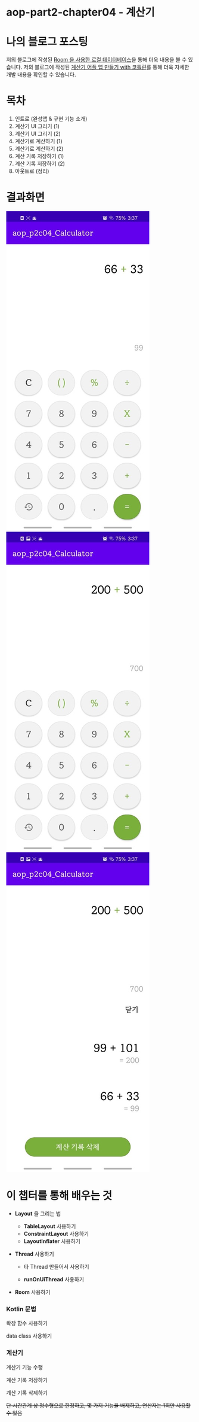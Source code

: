 # aop-part2-chapter04 - 계산기

# 나의 블로그 포스팅
저의 블로그에 작성된  [Room 을 사용한 로컬 데이터베이스](https://whyprogrammer.tistory.com/573)을 통해 더욱 내용을 볼 수 있습니다.
저의 블로그에 작성된 [계산기 어플 앱 만들기 with 코틀린](https://whyprogrammer.tistory.com/574)를 통해 더욱 자세한 개발 내용을 확인할 수 있습니다.

# 목차

1. 인트로  (완성앱 & 구현 기능 소개)
2. 계산기 UI 그리기 (1)
3. 계산기 UI 그리기 (2)
4. 계산기로 계산하기 (1)
5. 계산기로 계산하기 (2)
6. 계산 기록 저장하기 (1)
7. 계산 기록 저장하기 (2)
8. 아웃트로 (정리)



# 결과화면



![1](./screenshot/0.jpg)
![2](./screenshot/1.jpg)
![3](./screenshot/2.jpg)



# 이 챕터를 통해 배우는 것

- **Layout** 을 그리는 법

  - **TableLayout** 사용하기
  - **ConstraintLayout** 사용하기
  - **LayoutInflater** 사용하기

- **Thread** 사용하기

  - 타 Thread 만들어서 사용하기

  - **runOnUiThread** 사용하기

- **Room** 사용하기



### Kotlin 문법

확장 함수 사용하기

data class 사용하기



### 계산기

계산기 기능 수행

계산 기록 저장하기

계산 기록 삭제하기

~~단 시간관계 상 정수형으로 한정하고, 몇 가지 기능을 배제하고, 연산자는 1회만 사용할 수 있음~~


